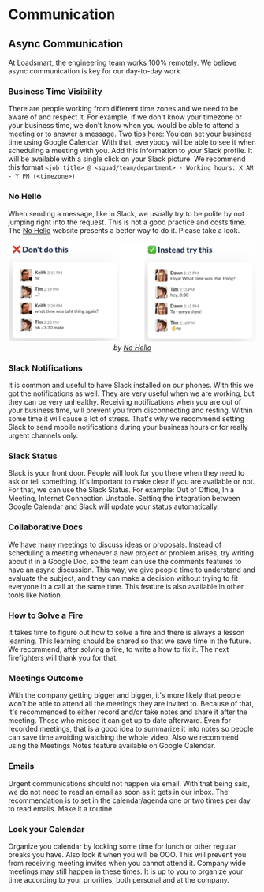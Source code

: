 # Communication

## Async Communication

At Loadsmart, the engineering team works 100% remotely. We believe async communication is key for our day-to-day work.

### Business Time Visibility

There are people working from different time zones and we need to be aware of and respect it. For example, if we don't know your timezone or your business time, we don't know when you would be able to attend a meeting or to answer a message. Two tips here:
You can set your business time using Google Calendar. With that, everybody will be able to see it when scheduling a meeting with you.
Add this information to your Slack profile. It will be available with a single click on your Slack picture. We recommend this format `<job title> @ <squad/team/department> - Working hours: X AM - Y PM (<timezone>)`

### No Hello

When sending a message, like in Slack, we usually try to be polite by not jumping right into the request. This is not a good practice and costs time. The [No Hello](https://nohello.net) website presents a better way to do it. Please take a look.
<div align="center">
  <img alt="No Hello" src="./no-hello.png" />
  <br/>
  <i>by <a href="https://nohello.net">No Hello</a></i>
</div>

### Slack Notifications

It is common and useful to have Slack installed on our phones. With this we got the notifications as well. They are very useful when we are working, but they can be very unhealthy. Receiving notifications when you are out of your business time, will prevent you from disconnecting and resting. Within some time it will cause a lot of stress. That's why we recommend setting Slack to send mobile notifications during your business hours or for really urgent channels only.


### Slack Status

Slack is your front door. People will look for you there when they need to ask or tell something. It's important to make clear if you are available or not. For that, we can use the Slack Status. For example: Out of Office, In a Meeting, Internet Connection Unstable. Setting the integration between Google Calendar and Slack will update your status automatically.


### Collaborative Docs

We have many meetings to discuss ideas or proposals. Instead of scheduling a meeting whenever a new project or problem arises, try writing about it in a Google Doc, so the team can use the comments features to have an async discussion. This way, we give people time to understand and evaluate the subject, and they can make a decision without trying to fit everyone in a call at the same time. This feature is also available in other tools like Notion.


### How to Solve a Fire

It takes time to figure out how to solve a fire and there is always a lesson learning. This learning should be shared so that we save time in the future. We recommend, after solving a fire, to write a how to fix it. The next firefighters will thank you for that.


### Meetings Outcome

With the company getting bigger and bigger, it's more likely that people won't be able to attend all the meetings they are invited to. Because of that, it's recommended to either record and/or take notes and share it after the meeting. Those who missed it can get up to date afterward. Even for recorded meetings, that is a good idea to summarize it into notes so people can save time avoiding watching the whole video. Also we recommend using the Meetings Notes feature available on Google Calendar.


### Emails

Urgent communications should not happen via email. With that being said, we do not need to read an email as soon as it gets in our inbox. The recommendation is to set in the calendar/agenda one or two times per day to read emails. Make it a routine.


### Lock your Calendar

Organize you calendar by locking some time for lunch or other regular breaks you have. Also lock it when you will be OOO. This will prevent you from receiving meeting invites when you cannot attend it. Company wide meetings may still happen in these times. It is up to you to organize your time according to your priorities, both personal and at the company.